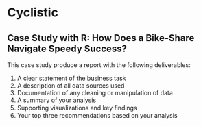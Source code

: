 # Cyclistic

## Case Study with R: How Does a Bike-Share Navigate Speedy Success? 

This case study produce a report with the following deliverables:

1. A clear statement of the business task
2. A description of all data sources used
3. Documentation of any cleaning or manipulation of data
4. A summary of your analysis
5. Supporting visualizations and key ﬁndings
6. Your top three recommendations based on your analysis 
